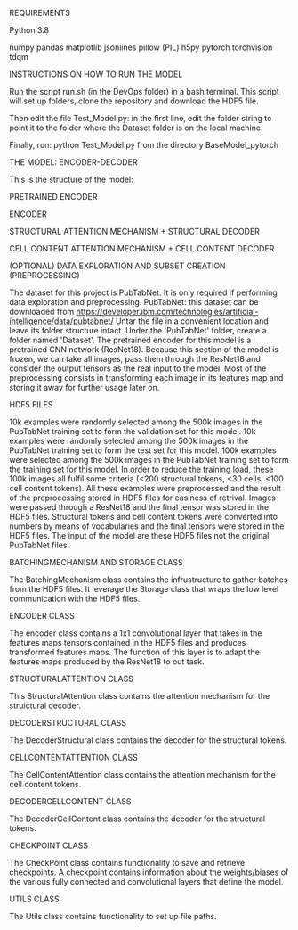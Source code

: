 REQUIREMENTS

Python 3.8

numpy
pandas
matplotlib
jsonlines
pillow (PIL)
h5py
pytorch
torchvision
tdqm

INSTRUCTIONS ON HOW TO RUN THE MODEL

Run the script run.sh (in the DevOps folder) in a bash terminal. This script will set up folders, clone the repository and download the HDF5 file.

Then edit the file Test_Model.py: in the first line, edit the folder string to point it to the folder where the Dataset folder is on 
the local machine.

Finally, run: python Test_Model.py from the directory BaseModel_pytorch

THE MODEL: ENCODER-DECODER

This is the structure of the model:

PRETRAINED ENCODER

ENCODER

STRUCTURAL ATTENTION MECHANISM + STRUCTURAL DECODER

CELL CONTENT ATTENTION MECHANISM + CELL CONTENT DECODER

(OPTIONAL) DATA EXPLORATION AND SUBSET CREATION (PREPROCESSING)

The dataset for this project is PubTabNet. It is only required if performing data exploration and preprocessing.
PubTabNet: this dataset can be downloaded from https://developer.ibm.com/technologies/artificial-intelligence/data/pubtabnet/
Untar the file in a convenient location and leave its folder structure intact.
Under the 'PubTabNet' folder, create a folder named 'Dataset'.
The pretrained encoder for this model is a pretrained CNN network (ResNet18). Because this section of the model is frozen,
we can take all images, pass them through the ResNet18 and consider the output tensors as the real input to the model. 
Most of the preprocessing consists in transforming each image in its features map and storing it away for further usage later on.

HDF5 FILES   

10k examples were randomly selected among the 500k images in the PubTabNet training set to form the validation set for this model.
10k examples were randomly selected among the 500k images in the PubTabNet training set to form the test set for this model.
100k examples were selected among the 500k images in the PubTabNet training set to form the training set for this model. 
In order to reduce the training load, these 100k images all fulfil some criteria (<200 structural tokens, <30 cells, <100 cell content tokens).
All these examples were preprocessed and the result of the preprocessing stored in HDF5 files for easiness of retrival.
Images were passed through a ResNet18 and the final tensor was stored in the HDF5 files.
Structural tokens and cell content tokens were converted into numbers by means of vocabularies and the final tensors were stored in the HDF5 files.
The input of the model are these HDF5 files not the original PubTabNet files.

BATCHINGMECHANISM AND STORAGE CLASS

The BatchingMechanism class contains the infrustructure to gather batches from the HDF5 files. It leverage the Storage class that wraps 
the low level communication with the HDF5 files. 

ENCODER CLASS

The encoder class contains a 1x1 convolutional layer that takes in the features maps tensors contained in the HDF5 files and produces 
transformed features maps. The function of this layer is to adapt the features maps produced by the ResNet18 to out task.

STRUCTURALATTENTION CLASS

This StructuralAttention class contains the attention mechanism for the struictural decoder.

DECODERSTRUCTURAL CLASS

The DecoderStructural class contains the decoder for the structural tokens.

CELLCONTENTATTENTION CLASS

The CellContentAttention class contains the attention mechanism for the cell content tokens.

DECODERCELLCONTENT CLASS

The DecoderCellContent class contains the decoder for the structural tokens.

CHECKPOINT CLASS

The CheckPoint class contains functionality to save and retrieve checkpoints. A checkpoint contains information about the weights/biases
of the various fully connected and convolutional layers that define the model.

UTILS CLASS

The Utils class contains functionality to set up file paths.
